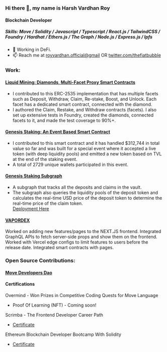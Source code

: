 ### Hi there 👋, my name is Harsh Vardhan Roy
#### Blockchain Developer

##### Skills: Move / Solidity / Javascript / Typescript / React.js / TailwindCSS / Foundry / Hardhat / Ethers.js / The Graph / Node.js / Express.js / Ipfs

- 🔭 Working in DeFi.   
- 📫 Reach me at [royvardhan.official@gmail](mailto:royvardhan.official@gmail.com) OR [twitter.com/thefiatbubble](https://twitter.com/thefiatbubble)

### Work: 

#### [Liquid Mining: Diamonds, Multi-Facet Proxy Smart Contracts](https://github.com/VaporFi/liquid-mining)
- I contributed to this ERC-2535 implementation that has multiple facets such as Deposit, Withdraw, Claim, Re-stake, Boost, and Unlock. Each facet has a dedicated smart contract, connected with the diamond. 
- I authored the Claim, Restake, and Withdraw contracts (facets). I also set up extensive tests in Foundry, created the diamonds, connected facets to it, and made the test coverage to 90%+.


#### [Genesis Staking: An Event Based Smart Contract](https://snowtrace.io/address/0xd21fe537c97054f40890f012955a536d80d1bf00)
- I contributed to this smart contract and it has handled $312,744 in total value so far and was built for a special event where it accepted a live token (with deep liquidity pools) and emitted a new token based on TVL at the end of the staking event.
- A total of 2729 unique wallets participated in this event.

#### [Genesis Staking Subgraph](https://github.com/royvardhan/genesis-staking-subgraph)
- A subgraph that tracks all the deposits and claims in the vault.
- The subgraph also queries the liquidity pools of the deposit token and calculates the real-time USD price of the deposit token to determine the real-time price of the claim token.  
[Deployment Here](https://thegraph.com/hosted-service/subgraph/royvardhan/genesisv4)

#### [VAPORDEX](https://app.vapordex.io/swap)
Worked on adding new features/pages to the NEXT.JS frontend. 
Integrated GraphQL APIs to fetch server-side props and show them on the frontend.
Worked with Vercel edge configs to limit features to users before the release date.
Integrated smart contracts with pages.

### Open Source Contributions:

#### [Move Developers Dao](https://github.com/movedevelopersdao/Aptos-Move-by-Example/commit/a62f4a4bd0c241455997a7882f42a1b5cc664f51)

#### Certifications

Overmind - Won Prizes in Competitive Coding Quests for Move Language
 - Proof Of Learning (NFT) - Coming soon!

Scrimba - The Frontend Developer Career Path
- [Certificate](https://scrimba.com/certificate/uB4V7YA2/gfrontend)

Ethereum Blockchain Developer Bootcamp With Solidity
- [Certificate](https://www.udemy.com/certificate/UC-86df1665-6e81-4b04-9f6d-878b0bf0aa11/)
